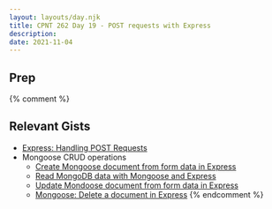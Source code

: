 ```yaml
---
layout: layouts/day.njk
title: CPNT 262 Day 19 - POST requests with Express
description: 
date: 2021-11-04
---
```


## Prep

{% comment %}

## Relevant Gists
- [Express: Handling POST Requests](https://gist.github.com/acidtone/008bde16ec883f5b8cda22417623d435)
- Mongoose CRUD operations
    - [Create Mongoose document from form data in Express](https://gist.github.com/acidtone/c69a20727a1e11c58fcc9ff0503b1471)
    - [Read MongoDB data with Mongoose and Express](https://gist.github.com/acidtone/de24abff567b3b2bf90b1af35bc3a23a)
    - [Update Mondoose document from form data in Express](https://gist.github.com/acidtone/c7da38b6783d05aa11cd02a1054cfc16)
    - [Mongoose: Delete a document in Express](https://gist.github.com/acidtone/6435085cd7eb57f202ca5a7b1941e447)
{% endcomment %}